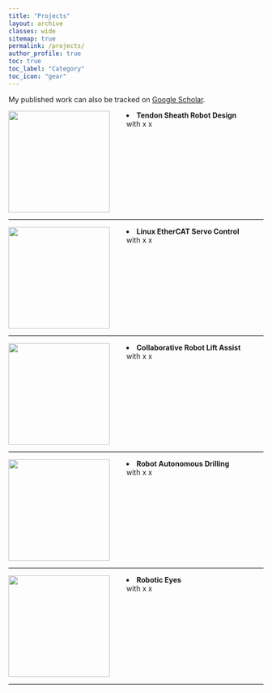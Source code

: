 ```yaml
---
title: "Projects"
layout: archive
classes: wide
sitemap: true
permalink: /projects/
author_profile: true
toc: true
toc_label: "Category"
toc_icon: "gear"
---
```


My published work can also be tracked on [Google Scholar](https://scholar.google.com/citations?hl=en&user=5dPjODwAAAAJ).

<img src="/assets/images/" width="200" height="auto" alt="" align="left" style="padding-right: 30px;" /> 
<li> <strong>Tendon Sheath Robot Design</strong> <br> 
  with x x
</li>
<br clear="left"/>
<hr />

<img src="/assets/images/" width="200" height="auto" alt="" align="left" style="padding-right: 30px;" /> 
<li> <strong>Linux EtherCAT Servo Control</strong> <br> 
  with x x
</li>
<br clear="left"/>
<hr />

<img src="/assets/images/" width="200" height="auto" alt="" align="left" style="padding-right: 30px;" /> 
<li> <strong>Collaborative Robot Lift Assist</strong> <br> 
  with x x
</li>
<br clear="left"/>
<hr />

<img src="/assets/images/" width="200" height="auto" alt="" align="left" style="padding-right: 30px;" /> 
<li> <strong>Robot Autonomous Drilling</strong> <br> 
  with x x
</li>
<br clear="left"/>
<hr />

<img src="/assets/images/" width="200" height="auto" alt="" align="left" style="padding-right: 30px;" /> 
<li> <strong>Robotic Eyes</strong> <br> 
  with x x
</li>
<br clear="left"/>
<hr />